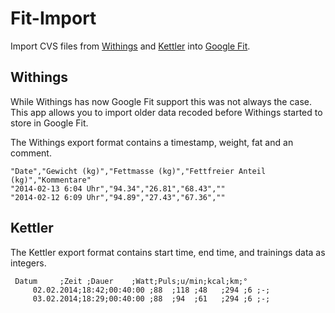 # Fit-Import

Import CVS files from [Withings][1] and [Kettler][2] into [Google Fit][3].

## Withings

While Withings has now Google Fit support this was not always the case. This app allows you to import older data recoded
before Withings started to store in Google Fit.

The Withings export format contains a timestamp, weight, fat and an comment.

	"Date","Gewicht (kg)","Fettmasse (kg)","Fettfreier Anteil (kg)","Kommentare"
	"2014-02-13 6:04 Uhr","94.34","26.81","68.43",""
	"2014-02-12 6:09 Uhr","94.89","27.43","67.36",""

## Kettler

The Kettler export format contains start time, end time, and trainings data as integers.

	 Datum     ;Zeit ;Dauer    ;Watt;Puls;u/min;kcal;km;°
         02.02.2014;18:42;00:40:00 ;88  ;118 ;48   ;294 ;6 ;-;
         03.02.2014;18:29;00:40:00 ;88  ;94  ;61   ;294 ;6 ;-;
         
[1]: https://www.withings.com
[2]: http://www.kettfit.com
[3]: https://fit.google.com